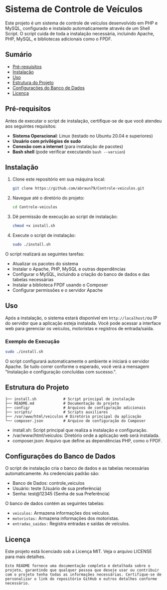 # Sistema de Controle de Veículos

Este projeto é um sistema de controle de veículos desenvolvido em PHP e MySQL, configurado e instalado automaticamente através de um Shell Script. O script cuida de toda a instalação necessária, incluindo Apache, PHP, MySQL, e bibliotecas adicionais como o FPDF.

## Sumário

- [Pré-requisitos](#pré-requisitos)
- [Instalação](#instalação)
- [Uso](#uso)
- [Estrutura do Projeto](#estrutura-do-projeto)
- [Configurações do Banco de Dados](#configurações-do-banco-de-dados)
- [Licença](#licença)

## Pré-requisitos

Antes de executar o script de instalação, certifique-se de que você atendeu aos seguintes requisitos:

- **Sistema Operacional**: Linux (testado no Ubuntu 20.04 e superiores)
- **Usuário com privilégios de sudo**
- **Conexão com a internet** (para instalação de pacotes)
- **Bash shell** (pode verificar executando `bash --version`)

## Instalação

1. Clone este repositório em sua máquina local:

    ```bash
    git clone https://github.com/abraun79/Controle-veiculos.git
    ```

2. Navegue até o diretório do projeto:

    ```bash
    cd Controle-veiculos
    ```

3. Dê permissão de execução ao script de instalação:

    ```bash
    chmod +x install.sh
    ```

4. Execute o script de instalação:

    ```bash
    sudo ./install.sh
    ```

O script realizará as seguintes tarefas:

- Atualizar os pacotes do sistema
- Instalar o Apache, PHP, MySQL e outras dependências
- Configurar o MySQL, incluindo a criação do banco de dados e das tabelas necessárias
- Instalar a biblioteca FPDF usando o Composer
- Configurar permissões e o servidor Apache

## Uso

Após a instalação, o sistema estará disponível em `http://localhost/`ou IP do servidor que a aplicação esteja instalada. Você pode acessar a interface web para gerenciar os veículos, motoristas e registros de entrada/saída.

### Exemplo de Execução

```bash
sudo ./install.sh
```

O script configurará automaticamente o ambiente e iniciará o servidor Apache. Se tudo correr conforme o esperado, você verá a mensagem "Instalação e configuração concluídas com sucesso.".

## Estrutura do Projeto
```
├── install.sh            # Script principal de instalação
├── README.md             # Documentação do projeto
├── config/               # Arquivos de configuração adicionais
├── scripts/              # Scripts auxiliares
├── /var/www/html/veiculos # Diretório principal da aplicação
└── composer.json         # Arquivo de configuração do Composer
```
- install.sh: Script principal que realiza a instalação e configuração.
- /var/www/html/veiculos: Diretório onde a aplicação web será instalada.
- composer.json: Arquivo que define as dependências PHP, como o FPDF.

## Configurações do Banco de Dados

O script de instalação cria o banco de dados e as tabelas necessárias automaticamente. As credenciais padrão são:

- Banco de Dados: controle_veiculos
- Usuário: teste (Usuário de sua preferência)
- Senha: test@12345 (Senha de sua Preferência)

 O banco de dados contém as seguintes tabelas:

- `veiculos:` Armazena informações dos veículos.
- `motoristas:` Armazena informações dos motoristas.
- `entradas_saidas:` Registra entradas e saídas de veículos.

## Licença

Este projeto está licenciado sob a Licença MIT. Veja o arquivo LICENSE para mais detalhes.

```
Este README fornece uma documentação completa e detalhada sobre o projeto, garantindo que qualquer pessoa que deseje usar ou contribuir com o projeto tenha todas as informações necessárias. Certifique-se de personalizar o link do repositório GitHub e outros detalhes conforme necessário.
```
